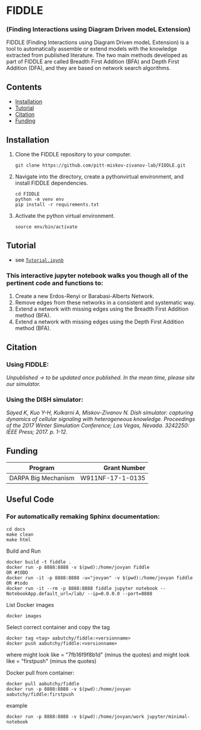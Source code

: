 # FIDDLE

### (Finding Interactions using Diagram Driven modeL Extension)

FIDDLE (Finding Interactions using Diagram Driven modeL Extension) is a tool to automatically assemble or extend models with the knowledge extracted from published literature. The two main methods developed as part of FIDDLE are called Breadth First Addition (BFA) and Depth First Addition (DFA), and they are based on network search algorithms.

## Contents

- [Installation](#Installation)
- [Tutorial](#Tutorial)
- [Citation](#citation)
- [Funding](#funding)

## Installation

1. Clone the FIDDLE repository to your computer.
   ```
   git clone https://github.com/pitt-miskov-zivanov-lab/FIDDLE.git
   ```
2. Navigate into the directory, create a pythonvirtual environment, and install FIDDLE dependencies.
   ```
   cd FIDDLE
   python -m venv env
   pip install -r requirements.txt
   ```
3. Activate the python virtual environment.
   ```
   source env/bin/activate
   ```

## Tutorial

- see [`Tutorial.ipynb`](Tutorial.ipynb)

### This interactive jupyter notebook walks you though all of the pertinent code and functions to:

1. Create a new Erdos-Renyi or Barabasi-Alberts Network.
2. Remove edges from these networks in a consistent and systematic way.
3. Extend a network with missing edges using the Breadth First Addition method (BFA).
4. Extend a network with missing edges using the Depth First Addition method (BFA).

## Citation

### Using FIDDLE:

_Unpublished -> to be updated once published. In the mean time, please site our simulator._

### Using the DISH simulator:

_Sayed K, Kuo Y-H, Kulkarni A, Miskov-Zivanov N. Dish simulator: capturing dynamics of cellular signaling with heterogeneous knowledge. Proceedings of the 2017 Winter Simulation Conference; Las Vegas, Nevada. 3242250: IEEE Press; 2017. p. 1-12._

## Funding

| Program             |     Grant Number |
| ------------------- | ---------------: |
| DARPA Big Mechanism | W911NF-17-1-0135 |

## Useful Code

### For automatically remaking Sphinx documentation:

```
cd docs
make clean
make html
```

Build and Run

```
docker build -t fiddle .
docker run -p 8888:8888 -v $(pwd):/home/jovyan fiddle
OR #tODO
docker run -it -p 8888:8888 -u="jovyan" -v $(pwd):/home/jovyan fiddle
OR #todo
docker run -it --rm -p 8888:8888 fiddle jupyter notebook --NotebookApp.default_url=/lab/ --ip=0.0.0.0 --port=8888
```

List Docker images

```
docker images
```

Select correct container and copy the tag

```
docker tag <tag> aabutchy/fiddle:<versionname>
docker push aabutchy/fiddle:<versionname>
```

where <tag> might look like = "7fb16f9f8b1d" (minus the quotes)
and <versionname> might look like = "firstpush" (minus the quotes)

Docker pull from container:

```
docker pull aabutchy/fiddle
docker run -p 8888:8888 -v $(pwd):/home/jovyan aabutchy/fiddle:firstpush
```

example

```
docker run -p 8888:8888 -v $(pwd):/home/jovyan/work jupyter/minimal-notebook
```
